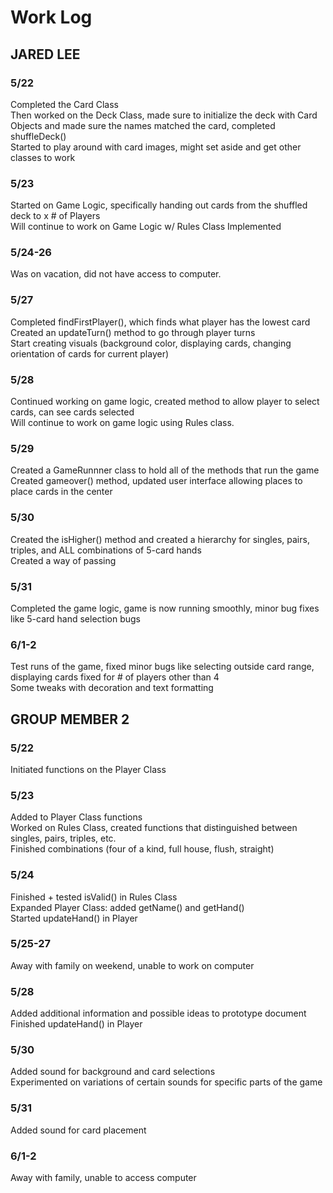 # Work Log

## JARED LEE

### 5/22

Completed the Card Class  
Then worked on the Deck Class, made sure to initialize the deck with Card Objects and made sure the names matched the card, completed shuffleDeck()  
Started to play around with card images, might set aside and get other classes to work

### 5/23

Started on Game Logic, specifically handing out cards from the shuffled deck to x # of Players  
Will continue to work on Game Logic w/ Rules Class Implemented


### 5/24-26

Was on vacation, did not have access to computer.

### 5/27 

Completed findFirstPlayer(), which finds what player has the lowest card  
Created an updateTurn() method to go through player turns  
Start creating visuals (background color, displaying cards, changing orientation of cards for current player)  

### 5/28

Continued working on game logic, created method to allow player to select cards, can see cards selected  
Will continue to work on game logic using Rules class.

### 5/29

Created a GameRunnner class to hold all of the methods that run the game  
Created gameover() method, updated user interface allowing places to place cards in the center  

### 5/30 

Created the isHigher() method and created a hierarchy for singles, pairs, triples, and ALL combinations of 5-card hands  
Created a way of passing  

### 5/31

Completed the game logic, game is now running smoothly, minor bug fixes like 5-card hand selection bugs

### 6/1-2

Test runs of the game, fixed minor bugs like selecting outside card range, displaying cards fixed for # of players other than 4  
Some tweaks with decoration and text formatting

## GROUP MEMBER 2

### 5/22

Initiated functions on the Player Class

### 5/23

Added to Player Class functions  
Worked on Rules Class, created functions that distinguished between singles, pairs, triples, etc.  
Finished combinations (four of a kind, full house, flush, straight)

### 5/24

Finished + tested isValid() in Rules Class  
Expanded Player Class: added getName() and getHand()  
Started updateHand() in Player  

### 5/25-27
Away with family on weekend, unable to work on computer  

### 5/28
Added additional information and possible ideas to prototype document  
Finished updateHand() in Player  

### 5/30
Added sound for background and card selections  
Experimented on variations of certain sounds for specific parts of the game

### 5/31
Added sound for card placement  

### 6/1-2
Away with family, unable to access computer  

